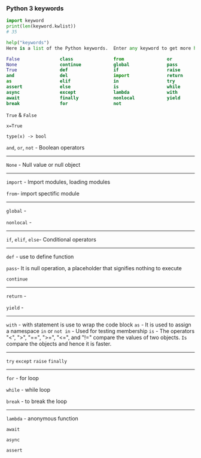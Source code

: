 ### Python 3 keywords

```python
import keyword
print(len(keyword.kwlist))
# 35

help("keywords")
Here is a list of the Python keywords.  Enter any keyword to get more help.

False               class               from                or
None                continue            global              pass
True                def                 if                  raise
and                 del                 import              return
as                  elif                in                  try
assert              else                is                  while
async               except              lambda              with
await               finally             nonlocal            yield
break               for                 not               

```
`True` & `False`

```
x=True

type(x) -> bool
```

`and`, `or`, `not` - Boolean operators

---
`None` - Null value or null object

---
`import` - Import modules, loading modules

`from`- import spectific module

---
`global` -  

`nonlocal` - 

---
`if`, `elif`, `else`- Conditional operators 

---
`def` - use to define function

`pass`- It is null operation, a placeholder that signifies nothing to execute

`continue`

---
`return` - 

`yield` - 

---
`with` - with statement is use to wrap the code block
`as` - It is used to assign a namespace
`in` or `not in` - Used for testing membership
`is` - The operators "<", ">", "==", ">=", "<=", and "!=" compare the values of two objects. `Is` compare the objects and hence it is faster.

---
`try`
`except`
`raise`
`finally`

---
`for` - for loop

`while` - while loop

`break` - to break the loop

---
`lambda` - anonymous function

`await`

`async`

`assert`




